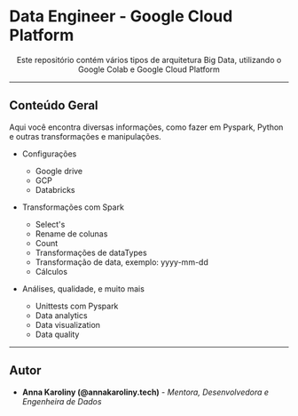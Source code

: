 # Data Engineer - Google Cloud Platform

<p align="center">Este repositório contém vários tipos de arquitetura Big Data, utilizando o Google Colab e Google Cloud Platform</p>

---

## Conteúdo Geral

Aqui você encontra diversas informações, como fazer em Pyspark, Python e outras transformações e manipulações.

- Configurações
  - Google drive
  - GCP
  - Databricks

- Transformações com Spark
  - Select's
  - Rename de colunas
  - Count
  - Transformações de dataTypes
  - Transformação de data, exemplo: yyyy-mm-dd
  - Cálculos

- Análises, qualidade, e muito mais
  - Unittests com Pyspark
  - Data analytics
  - Data visualization
  - Data quality


---

## Autor

- **Anna Karoliny (@annakaroliny.tech)** - _Mentora, Desenvolvedora e Engenheira de Dados_
